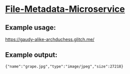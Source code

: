# [File-Metadata-Microservice](https://www.freecodecamp.org/learn/back-end-development-and-apis/back-end-development-and-apis-projects/file-metadata-microservice)
## Example usage:
https://gaudy-alike-archduchess.glitch.me/
## Example output:
<code>{"name":"grape.jpg","type":"image/jpeg","size":27218}</code>
